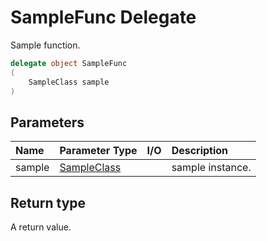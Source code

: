 ﻿



# SampleFunc Delegate



Sample function.



```c#
delegate object SampleFunc
(
	SampleClass sample
)
```














## Parameters
|Name|Parameter Type|I/O|Description|
|:--|:--|:-:|:--|
| sample | [SampleClass](../SampleLibrary/SampleClass.md) |  | sample instance. |
## Return type
A return value.

